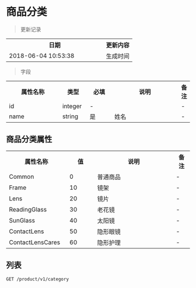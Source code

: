 # 商品分类

> 更新记录

<table>
    <tr>
        <th style="width:250px;">日期</th>
        <th>更新内容</th>
    </tr>
    <tr>
        <td>2018-06-04 10:53:38</td>
        <td>生成时间</td>
    </tr>
</table>

> 字段

<table>
    <tr>
        <th style="width:150px;">属性名称</th>
        <th style="width:60px;">类型</th>
        <th style="width:60px;">必填</th>
        <th style="width:200px;">说明</th>
        <th>备注</th>
    </tr>
    <tr>
        <td>id</td>
        <td>integer</td>
        <td>-</td>
        <td></td>
        <td>-</td>
    </tr>
    <tr>
        <td>name</td>
        <td>string</td>
        <td>是</td>
        <td>姓名</td>
        <td>-</td>
    </tr>
</table>

## 商品分类属性

<table>
    <tr>
        <th style="width:150px;">属性名称</th>
        <th style="width:60px;">值</th>
        <th style="width:200px;">说明</th>
        <th>备注</th>
    </tr>
    <tr>
        <td>Common</td>
        <td>0</td>
        <td>普通商品</td>
        <td>-</td>
    </tr>
    <tr>
        <td>Frame</td>
        <td>10</td>
        <td>镜架</td>
        <td>-</td>
    </tr>
    <tr>
        <td>Lens</td>
        <td>20</td>
        <td>镜片</td>
        <td>-</td>
    </tr>
    <tr>
        <td>ReadingGlass</td>
        <td>30</td>
        <td>老花镜</td>
        <td>-</td>
    </tr>
    <tr>
        <td>SunGlass</td>
        <td>40</td>
        <td>太阳镜</td>
        <td>-</td>
    </tr>
    <tr>
        <td>ContactLens</td>
        <td>50</td>
        <td>隐形眼镜</td>
        <td>-</td>
    </tr>
    <tr>
        <td>ContactLensCares</td>
        <td>60</td>
        <td>隐形护理</td>
        <td>-</td>
    </tr>
</table>

## 列表

```
GET /product/v1/category
```
